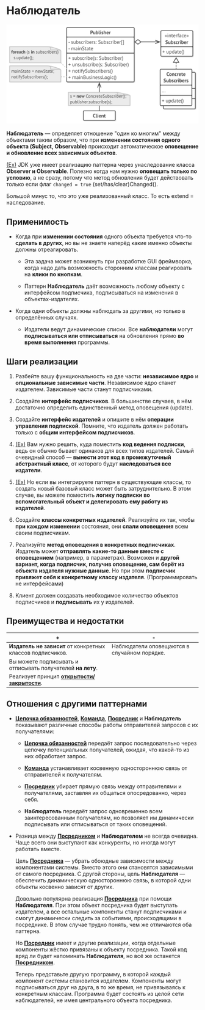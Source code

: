 # Наблюдатель

![UML](/src/AdditionalDocs/uml/Observer.png)

**Наблюдатель** — определяет отношение "один ко многим" между объектами таким образом,
что при **изменении состояния одного объекта (Subject, Observable)** происходит автоматическое **оповещение и обновление 
всех зависимых объектов**.

[(Ex)][Ex3] JDK уже имеет реализацию паттерна через унаследование класса **Observer и Observable**.
Полезно когда нам нужно **оповещать только по условию**, а не сразу, потому что метод обновления будет действовать
только если флаг `changed = true` (set/has/clear)Changed().

Большой минус то, что это уже реализованный класс. То есть extend = наследование.


## Применимость

 - Когда при **изменении состояния** одного объекта требуется что-то **сделать в других**, но вы не знаете наперёд какие именно объекты должны отреагировать.

   - Эта задача может возникнуть при разработке GUI фреймворка, когда надо дать возможность сторонним классам реагировать на **клики по кнопкам**.

   - Паттерн **Наблюдатель** даёт возможность любому объекту с интерфейсом подписчика, подписываться на изменения в объектах-издателях.

 - Когда одни объекты должны наблюдать за другими, но только в определённых случаях.

   - Издатели ведут динамические списки. Все **наблюдатели** могут **подписываться или отписываться** на обновления прямо **во время выполнения** программы.

## Шаги реализации

1. Разбейте вашу функциональность на две части: **независимое ядро** и **опциональные зависимые части**. Независимое ядро станет издателем. Зависимые части станут подписчиками.

2. Создайте **интерфейс подписчиков**. В большинстве случаев, в нём достаточно определить единственный метод оповещения (update).

3. Создайте **интерфейс издателей** и опишите в нём **операции управления подпиской**. Помните, что издатель должен работать только с **общим интерфейсом подписчиков**.

4. [(Ex)][Ex1] Вам нужно решить, куда поместить **код ведения подписки**, ведь он обычно бывает одинаков для всех типов издателей. Самый очевидный способ — **вынести этот код в промежуточный абстрактный класс**, от которого будут **наследоваться все издатели**.

5. [(Ex)][Ex2] Но если вы интегрируете паттерн в существующие классы, то создать новый базовый класс может быть затруднительно. В этом случае, вы можете поместить **логику подписки во вспомогательный объект и делегировать ему работу из издателей**.

6. Создайте **классы конкретных издателей**. Реализуйте их так, чтобы **при каждом изменении** состояния, они **слали оповещения** всем своим подписчикам.

7. Реализуйте **метод оповещения в конкретных подписчиках**. Издатель может **отправлять какие-то данные вместе с оповещением** (например, в параметрах). Возможен и **другой вариант, когда подписчик, получив оповещение, сам берёт из объекта издателя нужные данные**. Но при этом **подписчик привяжет себя к конкретному классу издателя**. (Программировать не интерфейсами)

8. Клиент должен создавать необходимое количество объектов подписчиков и **подписывать** их у издателей.

## Преимущества и недостатки

| + | - |
| ------ | ------ |
|**Издатель не зависит** от конкретных классов подписчиков.| Наблюдатели оповещаются в случайном порядке.
|Вы можете подписывать и отписывать получателей **на лету**.|
|Реализует принцип [**открытости/закрытости**][OCP].

## Отношения с другими паттернами

 - [**Цепочка обязанностей**][Chain_of_Responsibility], [**Команда**][Command], [**Посредник**][Mediator] и **Наблюдатель** показывают различные способы работы отправителей запросов с их получателями:

   - [**Цепочка обязанностей**][Chain_of_Responsibility] передаёт запрос последовательно через цепочку потенциальных получателей,
    ожидая, что какой-то из них обработает запрос.
   
   - [**Команда**][Command] устанавливает косвенную одностороннюю связь от отправителей к получателям.
   
   - [**Посредник**][Mediator] убирает прямую связь между отправителями и получателями, заставляя их общаться опосредованно,
    через себя.
   
   - **Наблюдатель** передаёт запрос одновременно всем заинтересованным получателям, но позволяет им динамически подписывать
    или отписываться от таких оповещений.
   
 - Разница между [**Посредником**][Mediator] и **Наблюдателем** не всегда очевидна. Чаще всего они выступают как конкуренты,
    но иногда могут работать вместе.

    Цель [**Посредника**][Mediator] — убрать обоюдные зависимости между компонентами системы. 
    Вместо этого они становятся зависимыми от самого посредника. С другой стороны, 
    цель **Наблюдателя** — обеспечить динамическую одностороннюю связь, в которой одни объекты косвенно зависят от других.

    Довольно популярна реализация [**Посредника**][Mediator] при помощи **Наблюдателя**. 
    При этом объект посредника будет выступать издателем, а все остальные компоненты станут подписчиками и смогут динамически следить за событиями,
    происходящими в посреднике. В этом случае трудно понять, чем же отличаются оба паттерна.

    Но [**Посредник**][Mediator] имеет и другие реализации, когда отдельные компоненты жёстко привязаны к объекту посредника. Такой код вряд ли будет напоминать **Наблюдателя**,
    но всё же останется [**Посредником**][Mediator].

    Теперь представьте другую программу, в которой каждый компонент системы становится издателем. Компоненты могут подписываться друг на друга,
    в то же время, не привязываясь к конкретным классам. Программа будет состоять из целой сети наблюдателей, не имея центрального объекта посредника.

[OCP]: </src/AdditionalDocs/SOLID/Open-Closed_principle.md>

[Chain_of_Responsibility]: </src/Behavioral/Chain_of_Responsibility/Chain_of_Responsibility.md>
[Command]: </src/Behavioral/Command/Command.md>
[Mediator]: </src/Behavioral/Mediator/Mediator.md>
[Ex1]: </src/Behavioral/Observer/ManytoMany>
[Ex2]: </src/Behavioral/Observer/Delegation>
[Ex3]: </src/Behavioral/Observer/withJDK>

